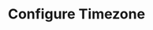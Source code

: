 ---
sidebar_position: 2
title: "Configure Timezone"
sidebar_label: "Configure Timezone"
description: "Set system timezone in Alpine Linux environments - configure time zone, manage time settings, set local time, and synchronize time zones."
keywords:
  - "alpine timezone"
  - "time zone configuration"
  - "time settings"
  - "local time"
  - "timezone setup"
tags:
  - alpine
  - timezone
  - time-configuration
  - time-settings
  - setup
slug: /linux/alpine/configuration/locale-timezone/configure-timezone
---